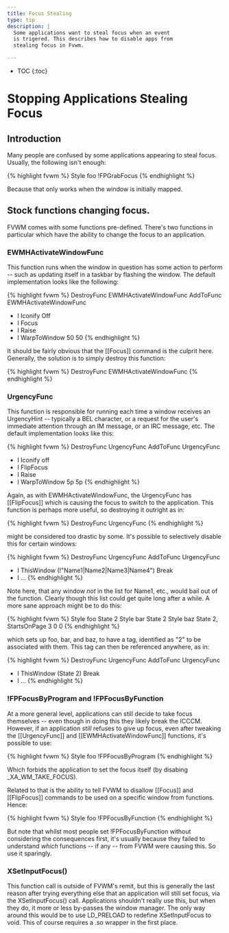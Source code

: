 ```yaml
---
title: Focus Stealing
type: tip
description: |
  Some applications want to steal focus when an event
  is trigered. This describes how to disable apps from
  stealing focus in Fvwm.

---
```

* TOC
{:toc}

# Stopping Applications Stealing Focus

## Introduction

Many people are confused by some applications appearing to steal focus.
Usually, the following isn't enough:

{% highlight fvwm %}
Style foo !FPGrabFocus
{% endhighlight %}

Because that only works when the window is initially mapped.

## Stock functions changing focus.

FVWM comes with some functions pre-defined.  There's two functions in
particular which have the ability to change the focus to an application.

### EWMHActivateWindowFunc

This function runs when the window in question has some action to perform
-- such as updating itself in a taskbar by flashing the window.  The default
implementation looks like the following:

{% highlight fvwm %}
DestroyFunc EWMHActivateWindowFunc
AddToFunc EWMHActivateWindowFunc
+ I Iconify Off
+ I Focus
+ I Raise
+ I WarpToWindow 50 50
{% endhighlight %}

It should be fairly obvious that the [[Focus]] command is the culprit here.
Generally, the solution is to simply destroy this function:

{% highlight fvwm %}
DestroyFunc EWMHActivateWindowFunc
{% endhighlight %}

### UrgencyFunc

This function is responsible for running each time a window receives an
UrgencyHint -- typically a BEL character, or a request for the user's
immediate attention through an IM message, or an IRC message, etc.  The
default implementation looks like this:

{% highlight fvwm %}
DestroyFunc UrgencyFunc
AddToFunc UrgencyFunc
+ I Iconify off
+ I FlipFocus
+ I Raise
+ I WarpToWindow 5p 5p
{% endhighlight %}

Again, as with EWMHActivateWindowFunc, the UrgencyFunc has [[FlipFocus]]
which is causing the focus to switch to the application.  This function is
perhaps more useful, so destroying it outright as in:

{% highlight fvwm %}
DestroyFunc UrgencyFunc
{% endhighlight %}

might be considered too drastic by some.  It's possible to selectively
disable this for certain windows:

{% highlight fvwm %}
DestroyFunc UrgencyFunc
AddToFunc   UrgencyFunc
+ I ThisWindow (!"Name1|Name2|Name3|Name4") Break
+ I ...
{% endhighlight %}

Note here, that any window *not* in the list for Name1, etc., would bail out
of the function.  Clearly though this list could get quite long after a
while.  A more sane approach might be to do this:

{% highlight fvwm %}
Style foo State 2
Style bar State 2
Style baz State 2, StartsOnPage 3 0 0
{% endhighlight %}

which sets up foo, bar, and baz, to have a tag, identified as "2" to be
associated with them.  This tag can then be referenced anywhere, as in:

{% highlight fvwm %}
DestroyFunc UrgencyFunc
AddToFunc   UrgencyFunc
+ I ThisWindow (State 2) Break
+ I ...
{% endhighlight %}

### !FPFocusByProgram and !FPFocusByFunction

At a more general level, applications can still decide to take focus
themselves -- even though in doing this they likely break the ICCCM.
However, if an application *still* refuses to give up focus, even after
tweaking the [[UrgencyFunc]] and [[EWMHActivateWindowFunc]] functions, it's
possible to use:

{% highlight fvwm %}
Style foo !FPFocusByProgram
{% endhighlight %}

Which forbids the application to set the focus itself (by disabing
\_XA\_WM\_TAKE\_FOCUS).

Related to that is the ability to tell FVWM to disallow [[Focus]] and
[[FlipFocus]] commands to be used on a specific window from functions.
Hence:

{% highlight fvwm %}
Style foo !FPFocusByFunction
{% endhighlight %}

But note that whilst most people set !FPFocusByFunction without considering
the consequences first, it's usually because they failed to understand
*which* functions -- if any -- from FVWM were causing this.  So use it
sparingly.

### XSetInputFocus()

This function call is outside of FVWM's remit, but this is generally the
last reason after trying everything else that an application will still set
focus, via the XSetInputFocus() call.  Applications shouldn't really use
this, but when they do, it more or less by-passes the window manager.  The
only way around this would be to use LD\_PRELOAD to redefine XSetInputFocus
to void.  This of course requires a .so wrapper in the first place.
